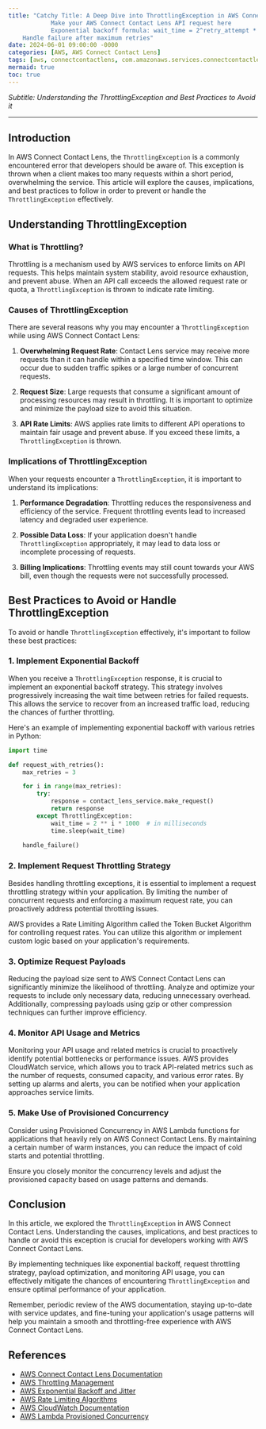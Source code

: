 ```yaml
---
title: "Catchy Title: A Deep Dive into ThrottlingException in AWS Connect Contact Lens
            Make your AWS Connect Contact Lens API request here
            Exponential backoff formula: wait_time = 2^retry_attempt * delay_between_retries
    Handle failure after maximum retries"
date: 2024-06-01 09:00:00 -0000
categories: [AWS, AWS Connect Contact Lens]
tags: [aws, connectcontactlens, com.amazonaws.services.connectcontactlens.model]
mermaid: true
toc: true
---
```



*Subtitle: Understanding the ThrottlingException and Best Practices to Avoid it*

---

## Introduction

In AWS Connect Contact Lens, the `ThrottlingException` is a commonly encountered error that developers should be aware of. This exception is thrown when a client makes too many requests within a short period, overwhelming the service. This article will explore the causes, implications, and best practices to follow in order to prevent or handle the `ThrottlingException` effectively.

## Understanding ThrottlingException

### What is Throttling?

Throttling is a mechanism used by AWS services to enforce limits on API requests. This helps maintain system stability, avoid resource exhaustion, and prevent abuse. When an API call exceeds the allowed request rate or quota, a `ThrottlingException` is thrown to indicate rate limiting.

### Causes of ThrottlingException

There are several reasons why you may encounter a `ThrottlingException` while using AWS Connect Contact Lens:

1. **Overwhelming Request Rate**: Contact Lens service may receive more requests than it can handle within a specified time window. This can occur due to sudden traffic spikes or a large number of concurrent requests.

2. **Request Size**: Large requests that consume a significant amount of processing resources may result in throttling. It is important to optimize and minimize the payload size to avoid this situation.

3. **API Rate Limits**: AWS applies rate limits to different API operations to maintain fair usage and prevent abuse. If you exceed these limits, a `ThrottlingException` is thrown.

### Implications of ThrottlingException

When your requests encounter a `ThrottlingException`, it is important to understand its implications:

1. **Performance Degradation**: Throttling reduces the responsiveness and efficiency of the service. Frequent throttling events lead to increased latency and degraded user experience.

2. **Possible Data Loss**: If your application doesn't handle `ThrottlingException` appropriately, it may lead to data loss or incomplete processing of requests.

3. **Billing Implications**: Throttling events may still count towards your AWS bill, even though the requests were not successfully processed.

## Best Practices to Avoid or Handle ThrottlingException

To avoid or handle `ThrottlingException` effectively, it's important to follow these best practices:

### 1. Implement Exponential Backoff

When you receive a `ThrottlingException` response, it is crucial to implement an exponential backoff strategy. This strategy involves progressively increasing the wait time between retries for failed requests. This allows the service to recover from an increased traffic load, reducing the chances of further throttling.

Here's an example of implementing exponential backoff with various retries in Python:

```python
import time

def request_with_retries():
    max_retries = 3

    for i in range(max_retries):
        try:
            response = contact_lens_service.make_request()
            return response
        except ThrottlingException:
            wait_time = 2 ** i * 1000  # in milliseconds
            time.sleep(wait_time)
    
    handle_failure()
```

### 2. Implement Request Throttling Strategy

Besides handling throttling exceptions, it is essential to implement a request throttling strategy within your application. By limiting the number of concurrent requests and enforcing a maximum request rate, you can proactively address potential throttling issues.

AWS provides a Rate Limiting Algorithm called the Token Bucket Algorithm for controlling request rates. You can utilize this algorithm or implement custom logic based on your application's requirements.

### 3. Optimize Request Payloads

Reducing the payload size sent to AWS Connect Contact Lens can significantly minimize the likelihood of throttling. Analyze and optimize your requests to include only necessary data, reducing unnecessary overhead. Additionally, compressing payloads using gzip or other compression techniques can further improve efficiency.

### 4. Monitor API Usage and Metrics

Monitoring your API usage and related metrics is crucial to proactively identify potential bottlenecks or performance issues. AWS provides CloudWatch service, which allows you to track API-related metrics such as the number of requests, consumed capacity, and various error rates. By setting up alarms and alerts, you can be notified when your application approaches service limits.

### 5. Make Use of Provisioned Concurrency

Consider using Provisioned Concurrency in AWS Lambda functions for applications that heavily rely on AWS Connect Contact Lens. By maintaining a certain number of warm instances, you can reduce the impact of cold starts and potential throttling.

Ensure you closely monitor the concurrency levels and adjust the provisioned capacity based on usage patterns and demands.

## Conclusion

In this article, we explored the `ThrottlingException` in AWS Connect Contact Lens. Understanding the causes, implications, and best practices to handle or avoid this exception is crucial for developers working with AWS Connect Contact Lens.

By implementing techniques like exponential backoff, request throttling strategy, payload optimization, and monitoring API usage, you can effectively mitigate the chances of encountering `ThrottlingException` and ensure optimal performance of your application.

Remember, periodic review of the AWS documentation, staying up-to-date with service updates, and fine-tuning your application's usage patterns will help you maintain a smooth and throttling-free experience with AWS Connect Contact Lens.

## References
- [AWS Connect Contact Lens Documentation](https://docs.aws.amazon.com/connect/latest/adminguide/what-is-contact-lens.html)
- [AWS Throttling Management](https://aws.amazon.com/blogs/architecture/resilience-throttling-management-techniques-within-aws/)
- [AWS Exponential Backoff and Jitter](https://aws.amazon.com/blogs/architecture/exponential-backoff-and-jitter/)
- [AWS Rate Limiting Algorithms](https://aws.amazon.com/blogs/architecture/rate-limiters-and-quotas/)
- [AWS CloudWatch Documentation](https://docs.aws.amazon.com/AmazonCloudWatch/latest/monitoring/WhatIsCloudWatch.html)
- [AWS Lambda Provisioned Concurrency](https://docs.aws.amazon.com/lambda/latest/dg/configuration-concurrency.html)
